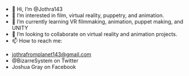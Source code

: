 - 👋 Hi, I’m @Jothra143
- 👀 I’m interested in film, virtual reality, puppetry, and animation.
- 🌱 I’m currently learning VR filmmaking, animation, puppet making, and UNITY
- 💞️ I’m looking to collaborate on virtual reality and animation projects.
- 📫 How to reach me:
+ jothrafromplanet143@gmail.com
+ @BizarreSystem on Twitter
+ Joshua Gray on Facebook

<!---
Jothra143/Jothra143 is a ✨ special ✨ repository because its `README.md` (this file) appears on your GitHub profile.
You can click the Preview link to take a look at your changes.
--->
